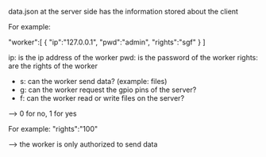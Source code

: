 data.json at the server side has the information stored about the client

For example:

"worker":[
        {
            "ip":"127.0.0.1",
            "pwd":"admin",
            "rights":"sgf"
        }
    ]

ip: is the ip address of the worker
pwd: is the password of the worker
rights: are the rights of the worker
- s: can the worker send data? (example: files)
- g: can the worker request the gpio pins of the server?
- f: can the worker read or write files on the server?

--> 0 for no, 1 for yes

For example:
"rights":"100"

--> the worker is only authorized to send data
